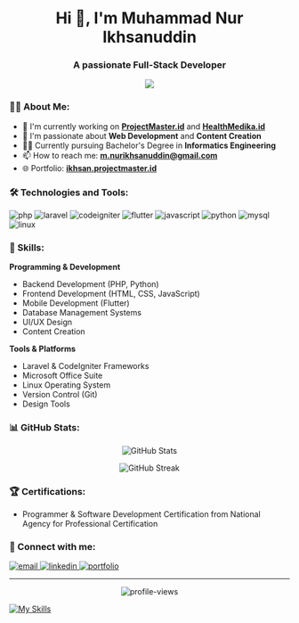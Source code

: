 <h1 align="center">Hi 👋, I'm Muhammad Nur Ikhsanuddin</h1>
<h3 align="center">A passionate Full-Stack Developer</h3>

<p align="center">
  <img src="https://readme-typing-svg.herokuapp.com?lines=Full+Stack+Developer;Web+Developer;UI/UX+Designer;Content+Creator&center=true&width=380&height=45">
</p>

### 👨‍💻 About Me:

- 🔭 I'm currently working on **[ProjectMaster.id](https://projectmaster.id)** and **[HealthMedika.id](https://healthmedika.id)**
- 🌱 I'm passionate about **Web Development** and **Content Creation**
- 👨‍🎓 Currently pursuing Bachelor's Degree in **Informatics Engineering**
- 📫 How to reach me: **m.nurikhsanuddin@gmail.com**
- 🌐 Portfolio: **[ikhsan.projectmaster.id](https://ikhsan.projectmaster.id)**

### 🛠️ Technologies and Tools:

<p align="left">
  <img src="https://img.shields.io/badge/PHP-777BB4?style=for-the-badge&logo=php&logoColor=white" alt="php"/>
  <img src="https://img.shields.io/badge/Laravel-FF2D20?style=for-the-badge&logo=laravel&logoColor=white" alt="laravel"/>
  <img src="https://img.shields.io/badge/CodeIgniter-EF4223?style=for-the-badge&logo=codeigniter&logoColor=white" alt="codeigniter"/>
  <img src="https://img.shields.io/badge/Flutter-02569B?style=for-the-badge&logo=flutter&logoColor=white" alt="flutter"/>
  <img src="https://img.shields.io/badge/JavaScript-F7DF1E?style=for-the-badge&logo=javascript&logoColor=black" alt="javascript"/>
  <img src="https://img.shields.io/badge/Python-3776AB?style=for-the-badge&logo=python&logoColor=white" alt="python"/>
  <img src="https://img.shields.io/badge/MySQL-4479A1?style=for-the-badge&logo=mysql&logoColor=white" alt="mysql"/>
  <img src="https://img.shields.io/badge/Linux-FCC624?style=for-the-badge&logo=linux&logoColor=black" alt="linux"/>
</p>

### 🎯 Skills:

**Programming & Development**
- Backend Development (PHP, Python)
- Frontend Development (HTML, CSS, JavaScript)
- Mobile Development (Flutter)
- Database Management Systems
- UI/UX Design
- Content Creation

**Tools & Platforms**
- Laravel & CodeIgniter Frameworks
- Microsoft Office Suite
- Linux Operating System
- Version Control (Git)
- Design Tools

### 📊 GitHub Stats:

<p align="center">
  <img src="https://github-readme-stats.vercel.app/api?username=nurikhsanuddin&show_icons=true&theme=radical" alt="GitHub Stats" />
</p>

<p align="center">
  <img src="https://github-readme-streak-stats.herokuapp.com/?user=nurikhsanuddin&theme=radical" alt="GitHub Streak" />
</p>

### 🏆 Certifications:
- Programmer & Software Development Certification from National Agency for Professional Certification

### 🤝 Connect with me:

<p align="left">
  <a href="mailto:m.nurikhsanuddin@gmail.com">
    <img src="https://img.shields.io/badge/Email-D14836?style=for-the-badge&logo=gmail&logoColor=white" alt="email"/>
  </a>
  <a href="https://www.linkedin.com/in/muhammad-nur-ikhsanuddin">
    <img src="https://img.shields.io/badge/LinkedIn-0077B5?style=for-the-badge&logo=linkedin&logoColor=white" alt="linkedin"/>
  </a>
  <a href="https://ikhsan.projectmaster.id">
    <img src="https://img.shields.io/badge/Portfolio-000000?style=for-the-badge&logo=About.me&logoColor=white" alt="portfolio"/>
  </a>
</p>

---
<p align="center">
  <img src="https://komarev.com/ghpvc/?username=nurikhsanuddin&label=Profile%20views&color=0e75b6&style=flat" alt="profile-views" />
</p>

[![My Skills](https://skillicons.dev/icons?i=py,php,pr,vscode,cpp,html,css,tailwind,flutter,nodejs,mysql,figma,supabase,postgresql,laravel,firebase,vite,vercel,git,github,githubactions,androidstudio,arduino,postman,tensorflow&theme=light)](https://skillicons.dev)

